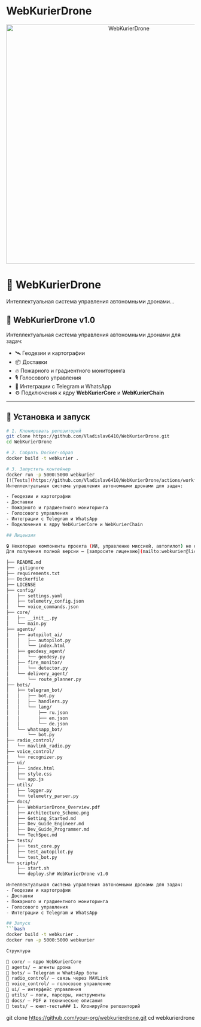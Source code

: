 # WebKurierDrone

  <p align="center">
  <img src="https://www.dropbox.com/scl/fi/1hjaphb151n3ghuw262ux/IMG_2176.jpg?raw=1" alt="WebKurierDrone" width="640">
</p>

# 🚁 WebKurierDrone
Интеллектуальная система управления автономными дронами...

## 🚀 WebKurierDrone v1.0

Интеллектуальная система управления автономными дронами для задач:

- 🛰 Геодезии и картографии  
- 📦 Доставки  
- 🔥 Пожарного и градиентного мониторинга  
- 🎙 Голосового управления  
- 💬 Интеграции с Telegram и WhatsApp  
- ⚙️ Подключения к ядру **WebKurierCore** и **WebKurierChain**

---

## 🔧 Установка и запуск

```bash
# 1. Клонировать репозиторий
git clone https://github.com/Vladislav6410/WebKurierDrone.git
cd WebKurierDrone

# 2. Собрать Docker-образ
docker build -t webkurier .

# 3. Запустить контейнер
docker run -p 5000:5000 webkurier
[![Tests](https://github.com/Vladislav6410/WebKurierDrone/actions/workflows/tests.yml/badge.svg)](https://github.com/Vladislav6410/WebKurierDrone/actions/workflows/tests.yml)
Интеллектуальная система управления автономными дронами для задач:

- Геодезии и картографии  
- Доставки  
- Пожарного и градиентного мониторинга  
- Голосового управления  
- Интеграции с Telegram и WhatsApp  
- Подключения к ядру WebKurierCore и WebKurierChain

## Лицензия

🔒 Некоторые компоненты проекта (ИИ, управление миссией, автопилот) не опубликованы в этом репозитории.  
Для получения полной версии — [запросите лицензию](mailto:webkurier@license.io) или обратитесь через Telegram: [@WebKurierBot](https://t.me/WebKurierBot)

├── README.md
├── .gitignore
├── requirements.txt
├── Dockerfile
├── LICENSE
├── config/
│   ├── settings.yaml
│   ├── telemetry_config.json
│   └── voice_commands.json
├── core/
│   ├── __init__.py
│   └── main.py
├── agents/
│   ├── autopilot_ai/
│   │   ├── autopilot.py
│   │   └── index.html
│   ├── geodesy_agent/
│   │   └── geodesy.py
│   ├── fire_monitor/
│   │   └── detector.py
│   └── delivery_agent/
│       └── route_planner.py
├── bots/
│   ├── telegram_bot/
│   │   ├── bot.py
│   │   ├── handlers.py
│   │   └── lang/
│   │       ├── ru.json
│   │       ├── en.json
│   │       └── de.json
│   └── whatsapp_bot/
│       └── bot.py
├── radio_control/
│   └── mavlink_radio.py
├── voice_control/
│   └── recognizer.py
├── ui/
│   ├── index.html
│   ├── style.css
│   └── app.js
├── utils/
│   ├── logger.py
│   └── telemetry_parser.py
├── docs/
│   ├── WebKurierDrone_Overview.pdf
│   ├── Architecture_Scheme.png
│   ├── Getting_Started.md
│   ├── Dev_Guide_Engineer.md
│   ├── Dev_Guide_Programmer.md
│   └── TechSpec.md
├── tests/
│   ├── test_core.py
│   ├── test_autopilot.py
│   └── test_bot.py
└── scripts/
    ├── start.sh
    └── deploy.sh# WebKurierDrone v1.0

Интеллектуальная система управления автономными дронами для задач:
- Геодезии и картографии
- Доставки
- Пожарного и градиентного мониторинга
- Голосового управления
- Интеграции с Telegram и WhatsApp

## Запуск
```bash
docker build -t webkurier .
docker run -p 5000:5000 webkurier

Структура

📁 core/ – ядро WebKurierCore
📁 agents/ – агенты дрона
📁 bots/ – Telegram и WhatsApp боты
📁 radio_control/ – связь через MAVLink
📁 voice_control/ – голосовое управление
📁 ui/ – интерфейс управления
📁 utils/ – логи, парсеры, инструменты
📁 docs/ – PDF и технические описания
📁 tests/ – юнит-тесты### 1. Клонируйте репозиторий
```
git clone https://github.com/your-org/webkurierdrone.git
cd webkurierdrone
```
```
